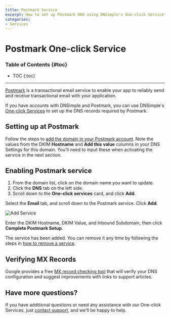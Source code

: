 ```yaml
---
title: Postmark Service
excerpt: How to set up Postmark DNS using DNSimple's One-click Service.
categories:
- Services
---
```


# Postmark One-click Service

### Table of Contents {#toc}

* TOC
{:toc}

---

[Postmark](https://postmarkapp.com) is a transactional email service to enable your app to reliably send and receive transactional email with your application. 

If you have accounts with DNSimple and Postmark, you can use DNSimple's [One-click Services](/categories/services/) to set up the DNS records required by Postmark.

## Setting up at Postmark

Follow the steps to [add the domain in your Postmark account](https://postmarkapp.com/support/article/1046-how-do-i-verify-a-domain). Note the values from the DKIM **Hostname** and **Add this value** columns in your DNS Settings for this domain. You'll need to input these when activating the service in the next section.

## Enabling Postmark service

1. From the domain list, click on the domain name you want to update.
2. Click the **DNS** tab on the left side.
3. Scroll down to the **One-click services** card, and click **Add**.

 <!--- needs screenshot -->

Select the **Email** tab, and scroll down to the Postmark service. Click **Add**.

![Add Service](/files/services-postmark.png)

Enter the DKIM Hostname, DKIM Value, and Inbound Subdomain, then click **Complete Postmark Setup**.

The service has been added. You can remove it any time by following the steps in [how to remove a service](/articles/services/#removing-services).

## Verifying MX Records

Google provides a free [MX record checking tool](https://toolbox.googleapps.com/apps/checkmx) that will verify your DNS configuration and suggest improvements with links to support articles.

## Have more questions? 

If you have additional questions or need any assistance with our One-click Services, just [contact support](https://dnsimple.com/feedback), and we'll be happy to help. 

